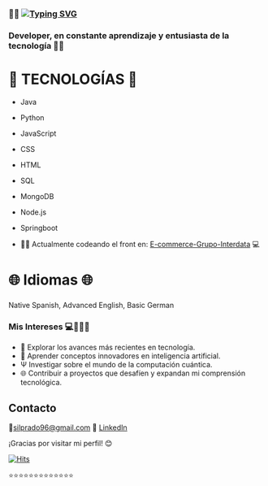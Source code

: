 

###  👋👩 [![Typing SVG](https://readme-typing-svg.demolab.com?font=Russo+One&pause=1000&color=F776C0&background=FFD8C900&random=false&width=435&lines=Hi+there!+I'm+Silvina+Prado+)](https://git.io/typing-svg)
### Developer, en constante aprendizaje y entusiasta de la tecnología 👩‍💻

# 🚀 TECNOLOGÍAS 🚀

- Java
- Python
- JavaScript
- CSS
- HTML
- SQL
- MongoDB
- Node.js
- Springboot

- 👩‍💻 Actualmente codeando el front en: [E-commerce-Grupo-Interdata](https://github.com/CodeSystem2022/E-commerce-Grupo-Interdata) 💻

  
# 🌐 Idiomas 🌐
###
Native Spanish, Advanced English, Basic German
###

### Mis Intereses 💻🤖🎨🎸

- 🚀 Explorar los avances más recientes en tecnología.
- 🤖 Aprender conceptos innovadores en inteligencia artificial.
- &#x03A8; Investigar sobre el mundo de la computación cuántica.
- 🌐 Contribuir a proyectos que desafíen y expandan mi comprensión tecnológica.

## Contacto 
📩silprado96@gmail.com
🔗&nbsp;[LinkedIn](https://www.linkedin.com/in/silvina-prado-a87155226/)


¡Gracias por visitar mi perfil! 😊

[![Hits](https://hits.seeyoufarm.com/api/count/incr/badge.svg?url=https%3A%2F%2Fgithub.com%2FSilPrad0&count_bg=%23F175AC&title_bg=%2374FFBE&icon=&icon_color=%23F75252&title=visits&edge_flat=false)](https://hits.seeyoufarm.com)

⭐⭐⭐⭐⭐⭐⭐⭐⭐⭐⭐⭐⭐
